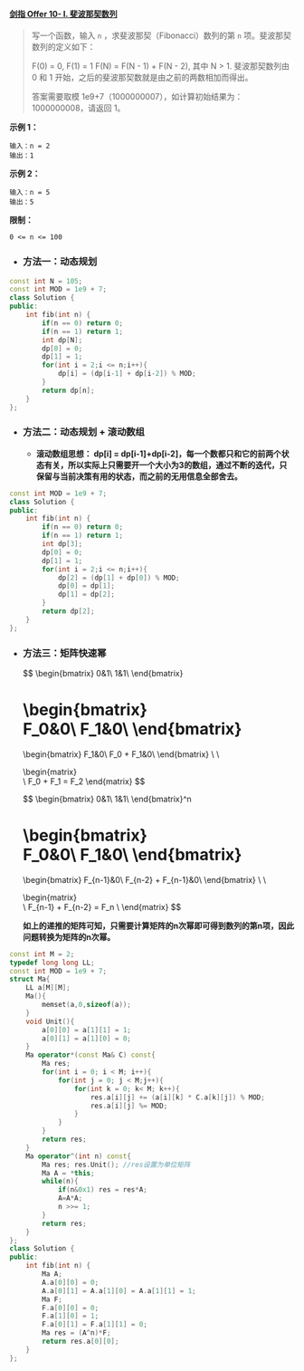 #### [剑指 Offer 10- I. 斐波那契数列](https://leetcode-cn.com/problems/fei-bo-na-qi-shu-lie-lcof/)

> 写一个函数，输入 `n` ，求斐波那契（Fibonacci）数列的第 `n` 项。斐波那契数列的定义如下：
>
> F(0) = 0,   F(1) = 1
> F(N) = F(N - 1) + F(N - 2), 其中 N > 1.
> 斐波那契数列由 0 和 1 开始，之后的斐波那契数就是由之前的两数相加而得出。
>
> 答案需要取模 1e9+7（1000000007），如计算初始结果为：1000000008，请返回 1。



**示例 1：**

```
输入：n = 2
输出：1
```

**示例 2：**

```
输入：n = 5
输出：5
```

**限制：**

```
0 <= n <= 100
```



* ### 方法一：动态规划


```c++
const int N = 105;
const int MOD = 1e9 + 7;
class Solution {
public:
    int fib(int n) {
        if(n == 0) return 0;
        if(n == 1) return 1;
        int dp[N];
        dp[0] = 0;
        dp[1] = 1;
        for(int i = 2;i <= n;i++){
            dp[i] = (dp[i-1] + dp[i-2]) % MOD;
        }
        return dp[n];
    }
};
```



* ### 方法二：动态规划 + 滚动数组

  * **滚动数组思想： dp[i] = dp[i-1]+dp[i-2]，每一个数都只和它的前两个状态有关，所以实际上只需要开一个大小为3的数组，通过不断的迭代，只保留与当前决策有用的状态，而之前的无用信息全部舍去。**

```c++
const int MOD = 1e9 + 7;
class Solution {
public:
    int fib(int n) {
        if(n == 0) return 0;
        if(n == 1) return 1;
        int dp[3];
        dp[0] = 0;
        dp[1] = 1;
        for(int i = 2;i <= n;i++){
            dp[2] = (dp[1] + dp[0]) % MOD;
            dp[0] = dp[1];
            dp[1] = dp[2];
        }
        return dp[2];
    }
};
```

* ### 方法三：矩阵快速幂

  $$
  \begin{bmatrix}
  0&1\\
  1&1\\
  \end{bmatrix}
  
  \begin{bmatrix}    
  F_0&0\\
  F_1&0\\
  \end{bmatrix}
  =
  \begin{bmatrix}
  F_1&0\\
  F_0 + F_1&0\\
  \end{bmatrix}
  \\
  \\
  
  \begin{matrix}  
  \\
  F_0 + F_1 = F_2
  \end{matrix}
  $$
  
  $$
  \begin{bmatrix}
  0&1\\
  1&1\\
  \end{bmatrix}^n
  
  \begin{bmatrix}    
  F_0&0\\
  F_1&0\\
  \end{bmatrix}
  =
  \begin{bmatrix}
  F_{n-1}&0\\
  F_{n-2} + F_{n-1}&0\\
  \end{bmatrix}
  \\
  \\
  
  \begin{matrix}  
  \\
  F_{n-1} + F_{n-2} = F_n
  \\
  \end{matrix}
  $$
  
  
  
  **如上的递推的矩阵可知，只需要计算矩阵的n次幂即可得到数列的第n项，因此问题转换为矩阵的n次幂。**


```c++
const int M = 2;
typedef long long LL;
const int MOD = 1e9 + 7;
struct Ma{
    LL a[M][M];
    Ma(){
        memset(a,0,sizeof(a));
    }
    void Unit(){
        a[0][0] = a[1][1] = 1;
        a[0][1] = a[1][0] = 0;
    }
    Ma operator*(const Ma& C) const{
        Ma res;
        for(int i = 0; i < M; i++){
            for(int j = 0; j < M;j++){
                for(int k = 0; k< M; k++){
                    res.a[i][j] += (a[i][k] * C.a[k][j]) % MOD;
                    res.a[i][j] %= MOD;
                }
            }
        }
        return res;
    }
    Ma operator^(int n) const{
        Ma res; res.Unit(); //res设置为单位矩阵
        Ma A = *this;
        while(n){
            if(n&0x1) res = res*A;
            A=A*A;
            n >>= 1;
        }
        return res;
    }
};
class Solution {
public:
	int fib(int n) {
		Ma A;
	    A.a[0][0] = 0;
	    A.a[0][1] = A.a[1][0] = A.a[1][1] = 1;
	    Ma F;
	    F.a[0][0] = 0;
        F.a[1][0] = 1;
        F.a[0][1] = F.a[1][1] = 0;
	    Ma res = (A^n)*F;
	    return res.a[0][0];
	}
};
```
